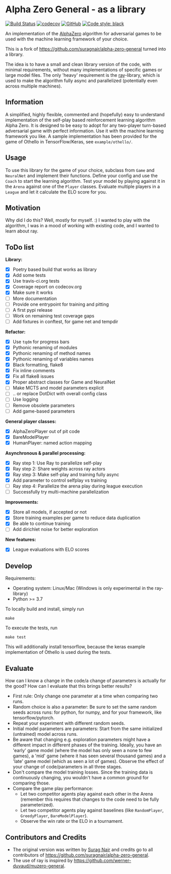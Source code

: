 # Alpha Zero General - as a library

[![Build Status](https://travis-ci.org/peldszus/alpha-zero-general-lib.svg?branch=master)](https://travis-ci.org/peldszus/alpha-zero-general-lib)
[![codecov](https://codecov.io/gh/peldszus/alpha-zero-general-lib/branch/master/graph/badge.svg)](https://codecov.io/gh/peldszus/alpha-zero-general-lib)
[![GitHub](https://img.shields.io/github/license/peldszus/alpha-zero-general-lib)](LICENSE)
[![Code style: black](https://img.shields.io/badge/code%20style-black-000000.svg)](https://github.com/ambv/black)


An implementation of the [AlphaZero](https://doi.org/10.1126/science.aar6404) algorithm for adversarial games to be used with the machine learning framework of your choice.

This is a fork of https://github.com/suragnair/alpha-zero-general turned into a library.

The idea is to have a small and clean library version of the code, with minimal requirements, without many implementations of specific games or large model files. The only 'heavy' requirement is the [ray](https://github.com/ray-project/ray/)-library, which is used to make the algorithm fully async and parallelized (potentially even across multiple machines).


## Information

A simplified, highly flexible, commented and (hopefully) easy to understand implementation of the self-play based reinforcement learning algorithm Alpha Zero. It is designed to be easy to adopt for any two-player turn-based adversarial game with perfect information. Use it with the machine learning framework you like. A sample implementation has been provided for the game of Othello in TensorFlow/Keras, see `example/othello/`.


## Usage

To use this library for the game of your choice, subclass from `Game` and `NeuralNet` and implement their functions. Define your config and use the `Coach` to start the learning algorithm. Test your model by playing against it in the `Arena` against one of the `Player` classes. Evaluate multiple players in a `League` and let it calculate the ELO score for you.


## Motivation

Why did I do this? Well, mostly for myself. :) I wanted to play with the algorithm, I was in a mood of working with existing code, and I wanted to learn about ray.


## ToDo list

**Library:**
* [x] Poetry based build that works as library
* [x] Add some tests
* [x] Use travis-ci.org tests
* [x] Coverage report on codecov.org
* [x] Make sure it works
* [ ] More documentation
* [ ] Provide one entrypoint for training and pitting
* [ ] A first pypi release
* [ ] Work on remaining test coverage gaps
* [ ] Add fixtures in conftest, for game net and tempdir

**Refactor:**
* [x] Use `tqdm` for progress bars
* [x] Pythonic renaming of modules
* [x] Pythonic renaming of method names
* [x] Pythonic renaming of variables names
* [x] Black formatting, flake8
* [x] Fix inline comments
* [x] Fix all flake8 issues
* [x] Proper abstract classes for Game and NeuralNet
* [ ] Make MCTS and model parameters explicit
* [ ] .. or replace DotDict with overall config class
* [ ] Use logging
* [ ] Remove obsolete parameters
* [ ] Add game-based parameters

**General player classes:**
* [x] AlphaZeroPlayer out of pit code
* [x] BareModelPlayer
* [x] HumanPlayer: named action mapping

**Asynchronous & parallel processing:**
* [x] Ray step 1: Use Ray to parallelize self-play
* [x] Ray step 2: Share weights across ray actors
* [x] Ray step 3: Make self-play and training fully async
* [x] Add parameter to control selfplay vs training
* [ ] Ray step 4: Parallelize the arena play during league execution
* [ ] Successfully try multi-machine parallelization

**Improvements:**
* [x] Store all models, if accepted or not
* [x] Store training examples per game to reduce data duplication
* [x] Be able to continue training
* [ ] Add dirichlet noise for better exploration

**New features:**
* [x] League evaluations with ELO scores


## Develop

Requirements:
* Operating system: Linux/Mac (Windows is only experimental in the ray-library)
* Python >= 3.7


To locally build and install, simply run
```
make
```

To execute the tests, run
```
make test
```

This will additionally install tensorflow, because the keras example implementation of Othello is used during the tests.


## Evaluate

How can I know a change in the code/a change of parameters is actually for the good? How can I evaluate that this brings better results?

* First rule: Only change one parameter at a time when comparing two runs.
* Random choice is also a parameter: Be sure to set the same random seeds across runs: for python, for numpy, and for your framework, like tensorflow/pytorch.
* Repeat your experiment with different random seeds.
* Initial model parameters are parameters: Start from the same initialized (untrained) model across runs.
* Be aware that changing e.g. exploration parameters might have a different impact in different phases of the training. Ideally, you have an 'early' game model (where the model has only seen a none to few games), a 'mid' game (where it has seen several thousand games) and a 'late' game model (which as seen a lot of games). Observe the effect of your change of code/parameters in all three stages.
* Don't compare the model training losses. Since the training data is continuously changing, you wouldn't have a common ground for comparing those.
* Compare the game play performance:
  * Let two competitor agents play against each other in the Arena (remember this requires that changes to the code need to be fully parameterized).
  * Let two competitor agents play against baselines (like `RandomPlayer`, `GreedyPlayer`, `BareModelPlayer`).
  * Observe the win rate or the ELO in a tournament.


## Contributors and Credits
* The original version was written by [Surag Nair](https://github.com/suragnair) and credits go to all contributors of https://github.com/suragnair/alpha-zero-general.
* The use of ray is inspired by https://github.com/werner-duvaud/muzero-general.
